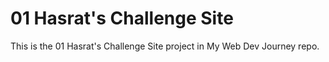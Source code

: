 # 01 Hasrat's Challenge Site
This is the 01 Hasrat's Challenge Site project in My Web Dev Journey repo.
